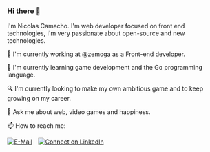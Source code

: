 ### Hi there 👋


I'm Nicolas Camacho. I'm web developer focused on front end technologies, I'm very passionate about open-source and new technologies.

🔭 I'm currently working at @zemoga as a Front-end developer.

🌱 I'm currently learning game development and the Go programming language.

🔍 I'm currently looking to make my own ambitious game and to keep growing on my career.

💬 Ask me about web, video games and happiness.

📫 How to reach me:

[![E-Mail](https://img.shields.io/badge/--email?label=E-mail&logo=Gmail&style=social)](mailto:nicolas.aguilar1999@gmail.com) [![Connect on LinkedIn](https://img.shields.io/badge/--linkedin?label=LinkedIn&logo=LinkedIn&style=social)](https://www.linkedin.com/in/nicolas-camacho-aguilar/)
